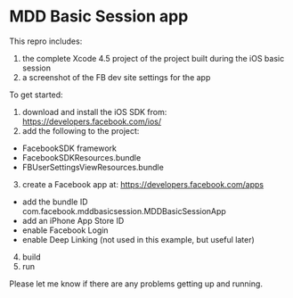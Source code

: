 MDD Basic Session app
============================
This repro includes:

1. the complete Xcode 4.5 project of the project built during the iOS basic session
2. a screenshot of the FB dev site settings for the app

To get started:

1. download and install the iOS SDK from: https://developers.facebook.com/ios/
2. add the following to the project:
  - FacebookSDK framework
  - FacebookSDKResources.bundle
  - FBUserSettingsViewResources.bundle
3. create a Facebook app at: https://developers.facebook.com/apps
  - add the bundle ID com.facebook.mddbasicsession.MDDBasicSessionApp
  - add an iPhone App Store ID
  - enable Facebook Login
  - enable Deep Linking (not used in this example, but useful later)
4. build
5. run

Please let me know if there are any problems getting up and running.
